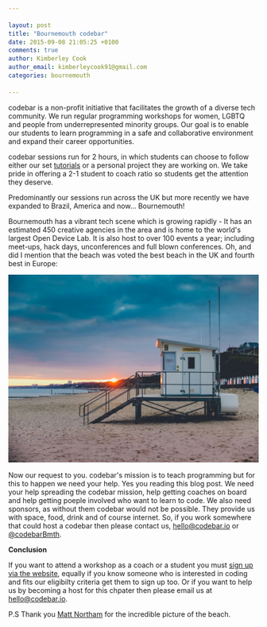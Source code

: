```yaml
---

layout: post
title: "Bournemouth codebar"
date: 2015-09-08 21:05:25 +0100
comments: true
author: Kimberley Cook
author_email: kimberleycook91@gmail.com
categories: bournemouth

---
```



codebar is a non-profit initiative that facilitates the growth of a diverse tech community. We run regular programming workshops for women, LGBTQ and people from underrepresented minority groups. Our goal is to enable our students to learn programming in a safe and collaborative environment and expand their career opportunities. 

codebar sessions run for 2 hours, in which students can choose to follow either our set [tutorials](http://tutorials.codebar.io/) or a personal project they are working on. We take pride in offering a 2-1 student to coach ratio so students get the attention they deserve.

Predominantly our sessions run across the UK but more recently we have expanded to Brazil, America and now... Bournemouth!  

Bournemouth has a vibrant tech scene which is growing rapidly - It has an estimated 450 creative agencies in the area and is home to the world's largest Open Device Lab. It is also host to over 100 events a year; including meet-ups, hack days, unconferences and full blown conferences. Oh, and did I mention that the beach was voted the best beach in the UK and fourth best in Europe:

[![Bournemouth beach](/images/bournemouth_beach.jpg)]()

Now our request to you. codebar's mission is to teach programming but for this to happen we need your help. Yes you reading this blog post. We need your help spreading the codebar mission, help getting coaches on board and help getting poeple involved who want to learn to code. We also need sponsors, as without them codebar would not be possible. They provide us with space, food, drink and of course internet. So, if you work somewhere that could host a codebar then please contact us, [hello@codebar.io](mailto:hello@codebar.io) or [@codebarBmth](https://twitter.com/codebarBmth).

**Conclusion**

If you want to attend a workshop as a coach or a student you must [sign up via the website](http://codebar.io/member/new), equally if you know someone who is interested in coding and fits our eligibilty criteria get them to sign up too. Or if you want to help us by becoming a host for this chpater then please email us at [hello@codebar.io](mailto:hello@codebar.io).

P.S Thank you [Matt Northam](https://twitter.com/mattnortham) for the incredible picture of the beach.


